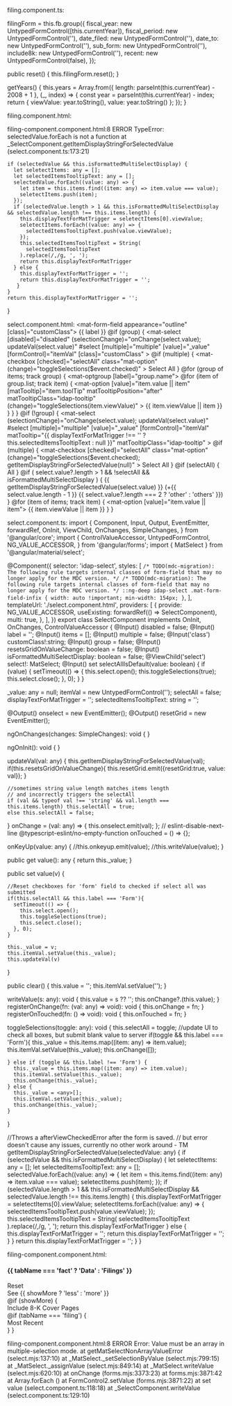 filing.component.ts:

   filingForm = this.fb.group({
    fiscal_year: new UntypedFormControl([this.currentYear]),
    fiscal_period: new UntypedFormControl(''),
    date_filed: new UntypedFormControl(''),
    date_to: new UntypedFormControl(''),
    sub_form: new UntypedFormControl(''),
    include8k: new UntypedFormControl(''),
    recent: new UntypedFormControl(false),
  });
  
  public reset() {
    this.filingForm.reset();
  }

  getYears() {
    this.years = Array.from({ length: parseInt(this.currentYear) - 2008 + 1 }, (_, index) => {
      const year = parseInt(this.currentYear) - index;
      return {
        viewValue: year.toString(),
        value: year.toString()
      };
    });
  }


filing.component.html:
<div class="flex flex-justify-between">
      <idap-select
        [items]="years"
        [isFormattedMultiSelectDisplay]="true"
        formControlName="fiscal_year"
        label="Year"
        [multiple]="true"
        [class]="'w-100'"
        class="w-100 mr-8"
      ></idap-select>
      <idap-select
        [items]="periods"
        [isFormattedMultiSelectDisplay]="true"
        [selectAllIsDefault]="true"
        formControlName="fiscal_period"
        [class]="'w-100'"
        class="w-100"
        label="Period"
        [multiple]="true"
      ></idap-select>
    </div>

filing-component.component.html:8 ERROR TypeError: selectedValue.forEach is not a function
    at _SelectComponent.getItemDisplayStringForSelectedValue (select.component.ts:173:21)

    if (selectedValue && this.isFormattedMultiSelectDisplay) {
      let seletectItems: any = [];
      let selectedItemsTooltipText: any = [];
      selectedValue.forEach((value: any) => {
        let item = this.items.find((item: any) => item.value === value);
        seletectItems.push(item);
      });
      if (selectedValue.length > 1 && this.isFormattedMultiSelectDisplay && selectedValue.length !== this.items.length) {
        this.displayTextForMatTrigger = seletectItems[0].viewValue;
        seletectItems.forEach((value: any) => {
          selectedItemsTooltipText.push(value.viewValue);
        });
        this.selectedItemsTooltipText = String(
          selectedItemsTooltipText
        ).replace(/,/g, ', ');
        return this.displayTextForMatTrigger
      } else {
        this.displayTextForMatTrigger = '';
        return this.displayTextForMatTrigger = '';
       } 
    }
    return this.displayTextForMatTrigger = '';
  }

select.component.html: 
<mat-form-field appearance="outline" [class]="customClass">
      <mat-label>{{ label }}</mat-label>
      @if (group) {
        <mat-select
          [disabled]="disabled"
          (selectionChange)="onChange(select.value); updateVal(select.value)"
          #select
          [multiple]="multiple"
          [value]="_value"
          [formControl]="itemVal"
          [class]="customClass"
          >
          @if (multiple) {
            <mat-checkbox
              [checked]="selectAll"
              class="mat-option"
              (change)="toggleSelections($event.checked)"
              >
              Select All
            </mat-checkbox>
          }
          <!-- <mat-option value="">All</mat-option> -->
          @for (group of items; track group) {
            <mat-optgroup [label]="group.name">
              @for (item of group.list; track item) {
                <mat-option
                  [value]="item.value || item"
                  [matTooltip]="item.toolTip"
                  matTooltipPosition="after"
                  matTooltipClass="idap-tooltip"
                  (change)="toggleSelections(item.viewValue)"
                  >
                  {{ item.viewValue || item }}
                </mat-option>
              }
            </mat-optgroup>
          }
        </mat-select>
      }
      @if (!group) {
        <mat-select
          (selectionChange)="onChange(select.value); updateVal(select.value)"
          #select
          [multiple]="multiple"
          [value]="_value"
          [formControl]="itemVal"
          matTooltip="{{ displayTextForMatTrigger !== '' ? this.selectedItemsTooltipText : null }}"
          matTooltipClass="idap-tooltip"
          >
          @if (multiple) {
            <mat-checkbox
              [checked]="selectAll"
              class="mat-option"
              (change)="toggleSelections($event.checked); getItemDisplayStringForSelectedValue(null)"
              >
              Select All
            </mat-checkbox>
          }
          @if (selectAll) {
            <mat-select-trigger>All</mat-select-trigger>
          }
          @if (
            select.value?.length > 1 &&
            !selectAll &&
            isFormattedMultiSelectDisplay
            ) {
            <mat-select-trigger
              >
              {{ getItemDisplayStringForSelectedValue(select.value) }}
              <span>
                (+{{ select.value.length - 1 }}
                {{ select.value?.length === 2 ? 'other' : 'others' }})
              </span>
            </mat-select-trigger>
          }
          @for (item of items; track item) {
            <mat-option [value]="item.value || item">
              {{ item.viewValue || item }}
            </mat-option>
          }
        </mat-select>
      }
    </mat-form-field>

select.component.ts: 
import {
  Component,
  Input,
  Output,
  EventEmitter,
  forwardRef,
  OnInit,
  ViewChild,
  OnChanges,
  SimpleChanges,
} from '@angular/core';
import {
  ControlValueAccessor,
  UntypedFormControl,
  NG_VALUE_ACCESSOR,
} from '@angular/forms';
import { MatSelect } from '@angular/material/select';

@Component({
  selector: 'idap-select',
  styles: [
    `
              /* TODO(mdc-migration): The following rule targets internal classes of form-field that may no longer apply for the MDC version. */
              /* TODO(mdc-migration): The following rule targets internal classes of form-field that may no longer apply for the MDC version. */
              ::ng-deep idap-select .mat-form-field-infix {
                width: auto !important;
                min-width: 154px;
              }
            `,
  ],
  templateUrl: './select.component.html',
  providers: [
    {
      provide: NG_VALUE_ACCESSOR,
      useExisting: forwardRef(() => SelectComponent),
      multi: true,
    },
  ],
})
export class SelectComponent implements OnInit, OnChanges, ControlValueAccessor {
  @Input() disabled = false;
  @Input() label = '';
  @Input() items = <any>[];
  @Input() multiple = false;
  @Input('class') customClass!:string;
  @Input() group = false;
  @Input() resetsGridOnValueChange: boolean = false;
  @Input() isFormattedMultiSelectDisplay: boolean = false;
  @ViewChild('select') select!: MatSelect;
  @Input() set selectAllIsDefault(value: boolean) {
    if (value) {
      setTimeout(() => {
        this.select.open();
        this.toggleSelections(true);
        this.select.close();
      }, 0);
    }
  }

  _value: any = null;
  itemVal = new UntypedFormControl('');
  selectAll = false;
  displayTextForMatTrigger = '';
  selectedItemsTooltipText: string = '';

  @Output() onselect = new EventEmitter<any>();
  @Output() resetGrid = new EventEmitter<any>();

  ngOnChanges(changes: SimpleChanges): void { }

  ngOnInit(): void { }

  updateVal(val: any) {
    this.getItemDisplayStringForSelectedValue(val);
    if(this.resetsGridOnValueChange){
      this.resetGrid.emit({resetGrid:true, value: val});
    }
    
    //sometimes string value length matches items length
    // and incorrectly triggers the selectAll
    if (val && typeof val !== 'string' && val.length === this.items.length) this.selectAll = true;
    else this.selectAll = false;
  }
  onChange = (val: any) => {
    this.onselect.emit(val);
  };
  // eslint-disable-next-line @typescript-eslint/no-empty-function
  onTouched = () => {};

  onKeyUp(value: any) {
    //this.onkeyup.emit(value);
    //this.writeValue(value);
  }

  public get value(): any {
    return this._value;
  }

  public set value(v) {

    //Reset checkboxes for 'form' field to checked if select all was submitted
    if(this.selectAll && this.label === 'Form'){
      setTimeout(() => {
        this.select.open();
        this.toggleSelections(true);
        this.select.close();
      }, 0);
    }

    this._value = v;
    this.itemVal.setValue(this._value);
    this.updateVal(v)
  }

  public clear() {
    this.value = '';
    this.itemVal.setValue('');
  }

  writeValue(s: any): void {
    this.value = s ?? '';
    this.onChange?.(this.value);
  }
  registerOnChange(fn: (val: any) => void): void {
    this.onChange = fn;
  }
  registerOnTouched(fn: () => void): void {
    this.onTouched = fn;
  }

  toggleSelections(toggle: any): void {
    this.selectAll = toggle;
    //update UI to check all boxes, but submit blank value to server
    if(toggle && this.label === 'Form'){
      this._value = this.items.map((item: any) => item.value);
      this.itemVal.setValue(this._value);
      this.onChange([]);

    } else if (toggle && this.label !== 'Form') {
      this._value = this.items.map((item: any) => item.value);
      this.itemVal.setValue(this._value);
      this.onChange(this._value);
    } else {
      this._value = <any>[];
      this.itemVal.setValue(this._value);
      this.onChange(this._value);
    }
  }

  //Throws a afterViewCheckedError after the form is saved.
  // but error doesn't cause any issues, currently no other work around - TM
  getItemDisplayStringForSelectedValue(selectedValue: any) {
    if (selectedValue && this.isFormattedMultiSelectDisplay) {
      let seletectItems: any = [];
      let selectedItemsTooltipText: any = [];
      selectedValue.forEach((value: any) => {
        let item = this.items.find((item: any) => item.value === value);
        seletectItems.push(item);
      });
      if (selectedValue.length > 1 && this.isFormattedMultiSelectDisplay && selectedValue.length !== this.items.length) {
        this.displayTextForMatTrigger = seletectItems[0].viewValue;
        seletectItems.forEach((value: any) => {
          selectedItemsTooltipText.push(value.viewValue);
        });
        this.selectedItemsTooltipText = String(
          selectedItemsTooltipText
        ).replace(/,/g, ', ');
        return this.displayTextForMatTrigger
      } else {
        this.displayTextForMatTrigger = '';
        return this.displayTextForMatTrigger = '';
       } 
    }
    return this.displayTextForMatTrigger = '';
  }
}


filing-component.component.html: 
<div role="group" [attr.aria-labelledby]="headerID">

  <div class="filter-group-header">
    <div>
      <h4 [attr.id]="headerID">{{ tabName === 'fact' ? 'Data' : 'Filings' }}</h4>
    </div>
    <a mat-stroked-button
      (click)="clear()"
      matTooltip="Reset Filings filters to their default.">
      Reset
    </a>
  </div>
  <form [formGroup]="filingForm">
    <div class="flex flex-justify-between">
      <idap-select
        [items]="years"
        [isFormattedMultiSelectDisplay]="true"
        formControlName="fiscal_year"
        label="Year"
        [multiple]="true"
        [class]="'w-100'"
        class="w-100 mr-8"
      ></idap-select>
      <idap-select
        [items]="periods"
        [isFormattedMultiSelectDisplay]="true"
        [selectAllIsDefault]="true"
        formControlName="fiscal_period"
        [class]="'w-100'"
        class="w-100"
        label="Period"
        [multiple]="true"
      ></idap-select>
    </div>
    <div class="flex justify-between">
      <mat-slide-toggle
        class="mb-16"
        (change)="toggleContent()"
        matTooltip="{{
          showMore
            ? 'Click to minimize more search options'
            : 'Expand for more search options'
        }}"
      >See {{ showMore ? 'less' : 'more' }}</mat-slide-toggle
      >
    </div>
    @if (showMore) {
      <div class="flex">
        <idap-datepicker
          formControlName="date_filed"
          label="Filed"
          hint="MM-DD-YYYY"
          matTooltip="Filing Date Range From"
          class="mr-8"
          #date_filed
          [disabled]="searchingRecent()"
        ></idap-datepicker>
        <idap-datepicker
          formControlName="date_to"
          label="To"
          hint="MM-DD-YYYY"
          matTooltip="Filing Date Range To"
          #date_to
          [disabled]="searchingRecent()"
        ></idap-datepicker>
      </div>
      <div class="flex flex-items-center">
        <idap-select
          label="Form"
          placeholder="Form"
          formControlName="sub_form"
          [items]="forms"
          [multiple]="true"
          [selectAllIsDefault]="true"
          [isFormattedMultiSelectDisplay]="true"
          #sub_form
          class="m-r-4"
          >
        </idap-select>
        <idap-checkbox
          formControlName="include8k"
          tooltip="Results include 8-K filings without financial statements"
          class="pb3"
          >Include 8-K Cover Pages</idap-checkbox
          >
        </div>
        @if (tabName === 'filing') {
          <div class="flex">
            <div></div>
            <idap-checkbox
              formControlName="recent"
              tooltip="Returns only the most recent filings for the filer population (overriding any date and period filters)."
              >Most Recent</idap-checkbox
              >
            </div>
          }
        }
      </form>
</div>

filing-component.component.html:8 ERROR Error: Value must be an array in multiple-selection mode.
    at getMatSelectNonArrayValueError (select.mjs:137:10)
    at _MatSelect._setSelectionByValue (select.mjs:799:15)
    at _MatSelect._assignValue (select.mjs:849:14)
    at _MatSelect.writeValue (select.mjs:620:10)
    at onChange (forms.mjs:3373:23)
    at forms.mjs:3871:42
    at Array.forEach (<anonymous>)
    at FormControl2.setValue (forms.mjs:3871:22)
    at set value (select.component.ts:118:18)
    at _SelectComponent.writeValue (select.component.ts:129:10)
